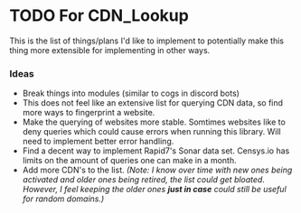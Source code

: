 # TODO For CDN_Lookup
This is the list of things/plans I'd like to implement to potentially make this thing more extensible for implementing in other ways.

### Ideas
* Break things into modules (similar to cogs in discord bots)
* This does not feel like an extensive list for querying CDN data, so find more ways to fingerprint a website.
* Make the querying of websites more stable. Somtimes websites like to deny queries which could cause errors when running this library. Will need to implement better error handling.
* Find a decent way to implement Rapid7's Sonar data set. Censys.io has limits on the amount of queries one can make in a month.
* Add more CDN's to the list. *(Note: I know over time with new ones being activated and older ones being retired, the list could get bloated. However, I feel keeping the older ones **just in case** could still be useful for random domains.)*
